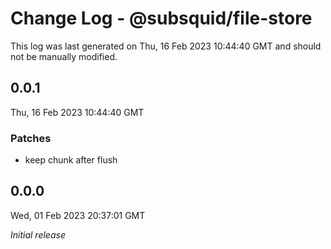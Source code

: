 # Change Log - @subsquid/file-store

This log was last generated on Thu, 16 Feb 2023 10:44:40 GMT and should not be manually modified.

## 0.0.1
Thu, 16 Feb 2023 10:44:40 GMT

### Patches

- keep chunk after flush

## 0.0.0
Wed, 01 Feb 2023 20:37:01 GMT

_Initial release_

